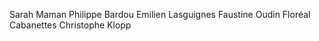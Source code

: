  Sarah Maman
 Philippe Bardou
 Emilien Lasguignes
 Faustine Oudin
 Floréal Cabanettes
 Christophe Klopp
